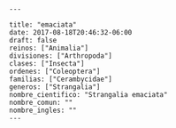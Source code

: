 
      ---

      title: "emaciata"
      date: 2017-08-18T20:46:32-06:00
      draft: false
      reinos: ["Animalia"]
      divisiones: ["Arthropoda"]
      clases: ["Insecta"]
      ordenes: ["Coleoptera"]
      familias: ["Cerambycidae"]
      generos: ["Strangalia"]
      nombre_cientifico: "Strangalia emaciata"
      nombre_comun: ""
      nombre_ingles: ""
      ---

      